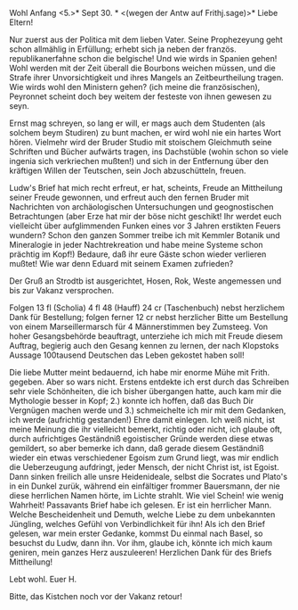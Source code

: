  Wohl Anfang <5.>* Sept 30. <Sonntg>*
 <(wegen der Antw auf Frithj.sage)>*
Liebe Eltern!

Nur zuerst aus der Politica mit dem lieben Vater. Seine Prophezeyung geht schon allmählig in Erfüllung; erhebt sich ja neben der französ. republikanerfahne schon die belgische! Und wie wirds in Spanien gehen! Wohl werden mit der Zeit überall die Bourbons weichen müssen, und die Strafe ihrer Unvorsichtigkeit und ihres Mangels an Zeitbeurtheilung tragen. Wie wirds wohl den Ministern gehen? (ich meine die französischen), Peyronnet scheint doch bey weitem der festeste von ihnen gewesen zu seyn.

Ernst mag schreyen, so lang er will, er mags auch dem Studenten (als solchem beym Studiren) zu bunt machen, er wird wohl nie ein hartes Wort hören. Vielmehr wird der Bruder Studio mit stoischem Gleichmuth seine Schriften und Bücher aufwärts tragen, ins Dachstüble (wohin schon so viele ingenia sich verkriechen mußten!) und sich in der Entfernung über den kräftigen Willen der Teutschen, sein Joch abzuschütteln, freuen.

Ludw's Brief hat mich recht erfreut, er hat, scheints, Freude an Mittheilung seiner Freude gewonnen, und erfreut auch den fernen Bruder mit Nachrichten von archäologischen Untersuchungen und geognostischen Betrachtungen (aber Erze hat mir der böse nicht geschikt! Ihr werdet euch vielleicht über aufglimmenden Funken eines vor 3 Jahren erstikten Feuers wundern? Schon den ganzen Sommer treibe ich mit Kemmler Botanik und Mineralogie in jeder Nachtrekreation und habe meine Systeme schon prächtig im Kopf!) 
Bedaure, daß ihr eure Gäste schon wieder verlieren mußtet! Wie war denn Eduard mit seinem Examen zufrieden?

Der Gruß an Strodtb ist ausgerichtet, Hosen, Rok, Weste angemessen und bis zur Vakanz versprochen.

Folgen 13 fl (Scholia) 4 fl 48 (Hauff) 24 cr (Taschenbuch) nebst herzlichem Dank für Bestellung; folgen ferner 12 cr nebst herzlicher Bitte um Bestellung von einem Marseillermarsch für 4 Männerstimmen bey Zumsteeg. Von hoher Gesangsbehörde beauftragt, unterziehe ich mich mit Freude diesem Auftrag, begierig auch den Gesang kennen zu lernen, der nach Klopstoks Aussage 100tausend Deutschen das Leben gekostet haben soll!

Die liebe Mutter meint bedauernd, ich habe mir enorme Mühe mit Frith. gegeben. Aber so wars nicht. Erstens entdekte ich erst durch das Schreiben sehr viele Schönheiten, die ich bisher übergangen hatte, auch kam mir die Mythologie besser in Kopf; 2.) konnte ich hoffen, daß das Buch Dir Vergnügen machen werde und 3.) schmeichelte ich mir mit dem Gedanken, ich werde (aufrichtig gestanden!) Ehre damit einlegen. Ich weiß nicht, ist meine Meinung die ihr vielleicht bemerkt, richtig oder nicht, ich glaube oft, durch aufrichtiges Geständniß egoistischer Gründe werden diese etwas gemildert, so aber bemerke ich dann, daß gerade diesem Geständniß wieder ein etwas verschiedener Egoism zum Grund liegt, was mir endlich die Ueberzeugung aufdringt, jeder Mensch, der nicht Christ ist, ist Egoist. Dann sinken freilich alle unsre Heidenideale, selbst die Socrates und Plato's in ein Dunkel zurük, während ein einfältiger frommer Bauersmann, der nie diese herrlichen Namen hörte, im Lichte strahlt. Wie viel Schein! wie wenig Wahrheit! 
Passavants Brief habe ich gelesen. Er ist ein herrlicher Mann. Welche Bescheidenheit und Demuth, welche Liebe zu dem unbekannten Jüngling, welches Gefühl von Verbindlichkeit für ihn! Als ich den Brief gelesen, war mein erster Gedanke, kommst Du einmal nach Basel, so besuchst du Ludw, dann ihn. Vor ihm, glaube ich, könnte ich mich kaum geniren, mein ganzes Herz auszuleeren! Herzlichen Dank für des Briefs Mittheilung!

 Lebt wohl.
 Euer H.

Bitte, das Kistchen noch vor der Vakanz retour!
